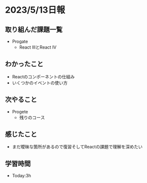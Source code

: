# 2023/5/13日報

## 取り組んだ課題一覧
- Progate
  - React IIIとReact IV


## わかったこと
- Reactのコンポーネントの仕組み
- いくつかのイベントの使い方



## 次やること
- Progete
  - 残りのコース

## 感じたこと
- まだ曖昧な箇所があるので復習そしてReactの課題で理解を深めたい

## 学習時間
- Today:3h

